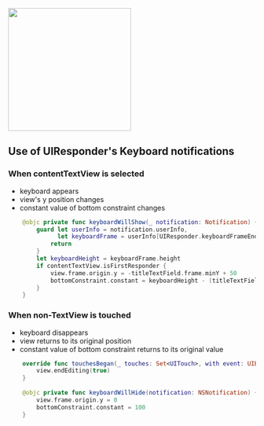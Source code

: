 <img width = 250, src = "https://user-images.githubusercontent.com/34840140/100117150-dad1af80-2eb7-11eb-8824-d5204f1c470f.gif">

## Use of UIResponder's Keyboard notifications
### When contentTextView is selected
  * keyboard appears
  * view's y position changes
  * constant value of bottom constraint changes

```swift
    @objc private func keyboardWillShow(_ notification: Notification) {
        guard let userInfo = notification.userInfo,
              let keyboardFrame = userInfo[UIResponder.keyboardFrameEndUserInfoKey] as? CGRect else {
            return
        }
        let keyboardHeight = keyboardFrame.height
        if contentTextView.isFirstResponder {
            view.frame.origin.y = -titleTextField.frame.minY + 50
            bottomConstraint.constant = keyboardHeight - (titleTextField.frame.height + navigationController!.navigationBar.frame.height) + 10
        }
    }
```

### When non-TextView is touched
  * keyboard disappears
  * view returns to its original position
  * constant value of bottom constraint returns to its original value
  
```swift
    override func touchesBegan(_ touches: Set<UITouch>, with event: UIEvent?) {
        view.endEditing(true)
    }
    
    @objc private func keyboardWillHide(notification: NSNotification) {
        view.frame.origin.y = 0
        bottomConstraint.constant = 100
    }
```
